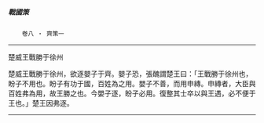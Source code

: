 

##### 戰國策
　　`卷八 ‧ 齊策一`

* * *

楚威王戰勝于徐州

楚威王戰勝于徐州，欲逐嬰子于齊。嬰子恐，張醜謂楚王曰：「王戰勝于徐州也，盼子不用也。盼子有功于國，百姓為之用。嬰子不善，而用申縳。申縳者，大臣與百姓弗為用，故王勝之也。今嬰子逐，盼子必用。復整其士卒以與王遇，必不便于王也。」楚王因弗逐。

* * *

